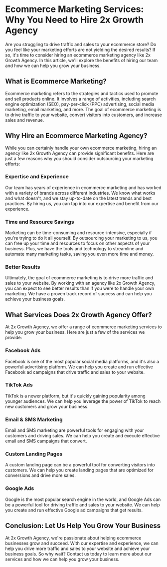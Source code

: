 # Ecommerce Marketing Services: Why You Need to Hire 2x Growth Agency

Are you struggling to drive traffic and sales to your ecommerce store? Do you feel like your marketing efforts are not yielding the desired results? If so, it's time to consider hiring an ecommerce marketing agency like 2x Growth Agency. In this article, we'll explore the benefits of hiring our team and how we can help you grow your business.

## What is Ecommerce Marketing?

Ecommerce marketing refers to the strategies and tactics used to promote and sell products online. It involves a range of activities, including search engine optimization (SEO), pay-per-click (PPC) advertising, social media marketing, email marketing, and more. The goal of ecommerce marketing is to drive traffic to your website, convert visitors into customers, and increase sales and revenue.

## Why Hire an Ecommerce Marketing Agency?

While you can certainly handle your own ecommerce marketing, hiring an agency like 2x Growth Agency can provide significant benefits. Here are just a few reasons why you should consider outsourcing your marketing efforts:

### Expertise and Experience

Our team has years of experience in ecommerce marketing and has worked with a variety of brands across different industries. We know what works and what doesn't, and we stay up-to-date on the latest trends and best practices. By hiring us, you can tap into our expertise and benefit from our experience.

### Time and Resource Savings

Marketing can be time-consuming and resource-intensive, especially if you're trying to do it all yourself. By outsourcing your marketing to us, you can free up your time and resources to focus on other aspects of your business. Plus, we have the tools and technology to streamline and automate many marketing tasks, saving you even more time and money.

### Better Results

Ultimately, the goal of ecommerce marketing is to drive more traffic and sales to your website. By working with an agency like 2x Growth Agency, you can expect to see better results than if you were to handle your own marketing. We have a proven track record of success and can help you achieve your business goals.

## What Services Does 2x Growth Agency Offer?

At 2x Growth Agency, we offer a range of ecommerce marketing services to help you grow your business. Here are just a few of the services we provide:

### Facebook Ads

Facebook is one of the most popular social media platforms, and it's also a powerful advertising platform. We can help you create and run effective Facebook ad campaigns that drive traffic and sales to your website.

### TikTok Ads

TikTok is a newer platform, but it's quickly gaining popularity among younger audiences. We can help you leverage the power of TikTok to reach new customers and grow your business.

### Email & SMS Marketing

Email and SMS marketing are powerful tools for engaging with your customers and driving sales. We can help you create and execute effective email and SMS campaigns that convert.

### Custom Landing Pages

A custom landing page can be a powerful tool for converting visitors into customers. We can help you create landing pages that are optimized for conversions and drive more sales.

### Google Ads

Google is the most popular search engine in the world, and Google Ads can be a powerful tool for driving traffic and sales to your website. We can help you create and run effective Google ad campaigns that get results.

## Conclusion: Let Us Help You Grow Your Business

At 2x Growth Agency, we're passionate about helping ecommerce businesses grow and succeed. With our expertise and experience, we can help you drive more traffic and sales to your website and achieve your business goals. So why wait? Contact us today to learn more about our services and how we can help you grow your business.